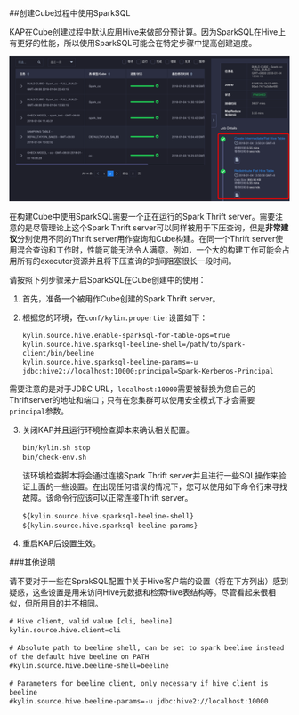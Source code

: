 ##创建Cube过程中使用SparkSQL

KAP在Cube创建过程中默认应用Hive来做部分预计算。因为SparkSQL在Hive上有更好的性能，所以使用SparkSQL可能会在特定步骤中提高创建速度。



![SparkSQL创建步骤](images/use_sparksql_during_cube_build/sparksql_flat_table.png)



在构建Cube中使用SparkSQL需要一个正在运行的Spark Thrift server。需要注意的是尽管理论上这个Spark Thrift server可以同样被用于下压查询，但是**非常建议**分别使用不同的Thrift server用作查询和Cube构建。在同一个Thrift server使用混合查询和工作时，性能可能无法令人满意。例如，一个大的构建工作可能会占用所有的executor资源并且将下压查询的时间阻塞很长一段时间。

请按照下列步骤来开启SparkSQL在Cube创建中的使用：

1. 首先，准备一个被用作Cube创建的Spark Thrift server。
2. 根据您的环境，在`conf/kylin.propertier`设置如下：

   ```  kylin.source.hive.enable-sparksql-for-table-ops=true
   kylin.source.hive.enable-sparksql-for-table-ops=true
   kylin.source.hive.sparksql-beeline-shell=/path/to/spark-client/bin/beeline
   kylin.source.hive.sparksql-beeline-params=-u jdbc:hive2://localhost:10000;principal=Spark-Kerberos-Principal
   ```

需要注意的是对于JDBC URL，`localhost:10000`需要被替换为您自己的Thriftserver的地址和端口；只有在您集群可以使用安全模式下才会需要`principal`参数。

3. 关闭KAP并且运行环境检查脚本来确认相关配置。

   ```sh
   bin/kylin.sh stop
   bin/check-env.sh
   ```

   该环境检查脚本将会通过连接Spark Thrift server并且进行一些SQL操作来验证上面的一些设置。在出现任何错误的情况下，您可以使用如下命令行来寻找故障。该命令行应该可以正常连接Thrift server。

   ```${kylin.source.hive.sparksql-beeline-shell} ${kylin.source.hive.sparksql-beeline-params}```

4. 重启KAP后设置生效。

###其他说明

请不要对于一些在SprakSQL配置中关于Hive客户端的设置（将在下方列出）感到疑惑，这些设置是用来访问Hive元数据和检索Hive表结构等。尽管看起来很相似，但所用目的并不相同。

 ```
# Hive client, valid value [cli, beeline]
kylin.source.hive.client=cli

# Absolute path to beeline shell, can be set to spark beeline instead of the default hive beeline on PATH
#kylin.source.hive.beeline-shell=beeline

# Parameters for beeline client, only necessary if hive client is beeline
#kylin.source.hive.beeline-params=-u jdbc:hive2://localhost:10000
 ```
